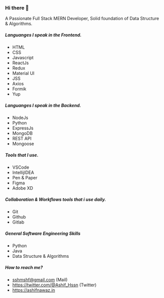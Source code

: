### Hi there 👋

<!--
**shrtshf/shrtshf** is a ✨ _special_ ✨ repository because its `README.md` (this file) appears on your GitHub profile.

Here are some ideas to get you started:

- 🔭 I’m currently working on ...
- 🌱 I’m currently learning ...
- 👯 I’m looking to collaborate on ...
- 🤔 I’m looking for help with ...
- 💬 Ask me about ...
- 📫 How to reach me: ...
- 😄 Pronouns: ...
- ⚡ Fun fact: ...
-->
A Passionate Full Stack MERN Developer, Solid foundation of Data Structure & Algorithms.

##### Languanges I speak in the Frontend.

* HTML
* CSS
* Javascript
* ReactJs
* Redux
* Material UI
* JSS
* Axios
* Formik
* Yup

##### Languanges I speak in the Backend.

* NodeJs
* Python
* ExpressJs
* MongoDB
* REST API
* Mongoose

##### Tools that I use.

* VSCode
* IntellijIDEA
* Pen & Paper
* Figma
* Adobe XD

##### Collaboration & Workflows tools that i use daily.

* Git
* Github
* Gitlab

##### General Software Engineering Skills 

* Python
* Java
* Data Structure & Algorithms

##### How to reach me?

* sshmshf@gmail.com (Mail)
* https://twitter.com/@Ashif_Hssn (Twitter)
* https://ashifnawaz.in



